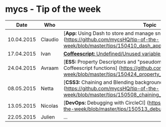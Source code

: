 # mycs - Tip of the week


| Date     | Who       | Topic
---------- | --------- | ---------
10.04.2015 | Claudio   | [**App:** Using Dash to store and manage snippets] (https://github.com/mycsHQ/tip-of-the-week/blob/master/tips/150410_dash_app.md)
17.04.2015 | Ivan      | [**Coffeescript:** Undefined/Unused variables checker](https://www.npmjs.com/package/coffeelint-undefined-variables)
24.04.2015 | Avraam    | [**ES5:** Property Descriptors and "pseudomentatory" parameters in Coffeescript functions] (https://github.com/mycsHQ/tip-of-the-week/blob/master/tips/150424_property_descriptors.md)
08.05.2015 | Netta     | [**CSS3:** Chaining and Blending backgrounds] (https://github.com/mycsHQ/tip-of-the-week/blob/master/tips/150508_chaining_and_blending_backgrounds.md)
13.05.2015 | Nicolas   |  [**DevOps:** Debugging with CircleCI] (https://github.com/mycsHQ/tip-of-the-week/blob/master/tips/150513_debugging_with_circleci.md)
22.05.2015 | Julien   |  ...
